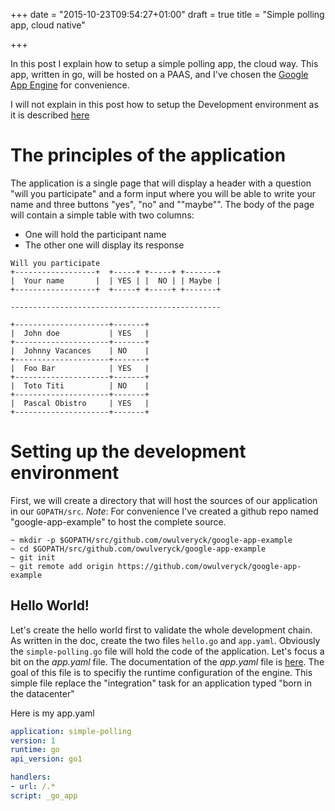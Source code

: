 +++
date = "2015-10-23T09:54:27+01:00"
draft = true
title = "Simple polling app, cloud native"

+++

In this post I explain how to setup a simple polling app, the cloud way.
This app, written in go, will be hosted on a PAAS, and I've chosen the [Google App Engine](https://cloud.google.com/appengine/docs) for convenience.

I will not explain in this post how to setup the Development environment as it is described [here](https://cloud.google.com/appengine/docs/go/gettingstarted/devenvironment)

# The principles of the application

The application is a single page that will display a header with a question "will you participate" and a form input where you will be able to write your name and three buttons "yes", "no" and ""maybe"".
The body of the page will contain a simple table with two columns:

* One will hold the participant name
* The other one will display its response

```
Will you participate 
+------------------+  +-----+ +-----+ +-------+
|  Your name       |  | YES | |  NO | | Maybe |
+------------------+  +-----+ +-----+ +-------+

-----------------------------------------------

+---------------------+-------+
|  John doe           | YES   |
+---------------------+-------+
|  Johnny Vacances    | NO    |
+---------------------+-------+
|  Foo Bar            | YES   |
+---------------------+-------+
|  Toto Titi          | NO    |
+---------------------+-------+
|  Pascal Obistro     | YES   |
+---------------------+-------+
```

# Setting up the development environment

First, we will create a directory that will host the sources of our application in our `GOPATH/src`.
_Note_: For convenience I've created a github repo named "google-app-example" to host the complete source.

```
~ mkdir -p $GOPATH/src/github.com/owulveryck/google-app-example
~ cd $GOPATH/src/github.com/owulveryck/google-app-example
~ git init
~ git remote add origin https://github.com/owulveryck/google-app-example
```


## Hello World!

Let's create the hello world first to validate the whole development chain.
As written in the doc, create the two files `hello.go` and `app.yaml`.
Obviously the `simple-polling.go` file will hold the code of the application. Let's focus a bit on the _app.yaml_ file.
The documentation of the _app.yaml_ file is [here](https://cloud.google.com/appengine/docs/go/config/appconfig). The goal of this file is to specifiy the runtime configuration of the engine.
This simple file replace the "integration" task for an application typed "born in the datacenter"

Here is my app.yaml
```yaml
application: simple-polling
version: 1
runtime: go
api_version: go1

handlers:
- url: /.*
script: _go_app
```
